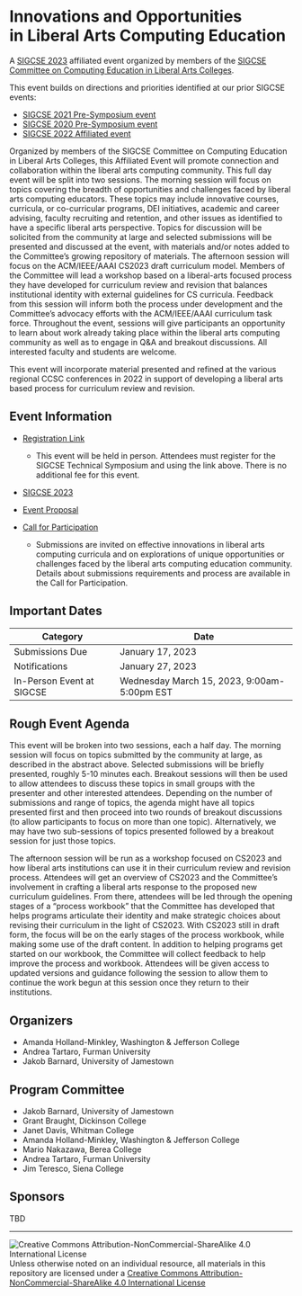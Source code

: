 # Innovations and Opportunities<br>in Liberal Arts Computing Education

A [SIGCSE 2023](https://sigcse2023.sigcse.org) affiliated event organized by members of the [SIGCSE Committee on Computing Education in Liberal Arts Colleges](https://computing-in-the-liberal-arts.github.io/computing-in-the-liberal-arts/).

This event builds on directions and priorities identified at our prior SIGCSE events:
- [SIGCSE 2021 Pre-Symposium event](https://computing-in-the-liberal-arts.github.io/SIGCSE2021-PreSymposium-Event/)
- [SIGCSE 2020 Pre-Symposium event](https://computing-in-the-liberal-arts.github.io/SIGCSE2020-PreSymposium-Event/)
- [SIGCSE 2022 Affiliated event](https://computing-in-the-liberal-arts.github.io/SIGCSE2022-Affiliated-Event/)

Organized by members of the SIGCSE Committee on Computing Education in Liberal Arts Colleges, this Affiliated Event will promote connection and collaboration within the liberal arts computing community. This full day event will be split into two sessions. The morning session will focus on topics covering the breadth of opportunities and challenges faced by liberal arts computing educators. These topics may include innovative courses, curricula, or co-curricular programs, DEI initiatives, academic and career advising, faculty recruiting and retention, and other issues as identified to have a specific liberal arts perspective. Topics for discussion will be solicited from the community at large and selected submissions will be presented and discussed at the event, with materials and/or notes added to the Committee’s growing repository of materials. The afternoon session will focus on the ACM/IEEE/AAAI CS2023 draft curriculum model. Members of the Committee will lead a workshop based on a liberal-arts focused process they have developed for curriculum review and revision that balances institutional identity with external guidelines for CS curricula. Feedback from this session will inform both the process under development and the Committee’s advocacy efforts with the ACM/IEEE/AAAI curriculum task force. Throughout the event, sessions will give participants an opportunity to learn about work already taking place within the liberal arts computing community as well as to engage in Q&A and breakout discussions. All interested faculty and students are welcome.

This event will incorporate material presented and refined at the various regional CCSC conferences in 2022 in support of developing a liberal arts based process for curriculum review and revision.

## Event Information

- [Registration Link](https://docs.google.com/forms/d/e/1FAIpQLSfToE00XxOQmTGbWbhZUON2rwLOLMQvXNfTABO_Ue6IXXOOIw/viewform?usp=sf_link)
  - This event will be held in person. Attendees must register for the SIGCSE Technical Symposium and using the link above. There is no additional fee for this event.

- [SIGCSE 2023](https://sigcse2023.sigcse.org)
- [Event Proposal](2023-event-proposal.pdf)
- [Call for Participation](2022CallForParticipation.md)
    - Submissions are invited on effective innovations in liberal arts computing curricula and on explorations of unique opportunities or challenges faced by the liberal arts computing education community. Details about submissions requirements and process are available in the Call for Participation.

## Important Dates

| Category                           | Date
|------------------------------------|-----------------------
| Submissions Due                    | January 17, 2023
| Notifications                      | January 27, 2023
| In-Person Event at SIGCSE          | Wednesday March 15, 2023, 9:00am-5:00pm EST

## Rough Event Agenda
This event will be broken into two sessions, each a half day. The morning session will focus on topics submitted by the community at large, as described in the abstract above. Selected submissions will be briefly presented, roughly 5-10 minutes each. Breakout sessions will then be used to allow attendees to discuss these topics in small groups with the presenter and other interested attendees. Depending on the number of submissions and range of topics, the agenda might have all topics presented first and then proceed into two rounds of breakout discussions (to allow participants to focus on more than one topic). Alternatively, we may have two sub-sessions of topics presented followed by a breakout session for just those topics.

The afternoon session will be run as a workshop focused on CS2023 and how liberal arts institutions can use it in their curriculum review and revision process. Attendees will get an overview of CS2023 and the Committee’s involvement in crafting a liberal arts response to the proposed new curriculum guidelines. From there, attendees will be led through the opening stages of a “process workbook” that the Committee has developed that helps programs articulate their identity and make strategic choices about revising their curriculum in the light of CS2023. With CS2023 still in draft form, the focus will be on the early stages of the process workbook, while making some use of the draft content. In addition to helping programs get started on our workbook, the Committee will collect feedback to help improve the process and workbook. Attendees will be given access to updated versions and guidance following the session to allow them to continue the work begun at this session once they return to their institutions.


## Organizers

- Amanda Holland-Minkley, Washington & Jefferson College
- Andrea Tartaro, Furman University
- Jakob Barnard, University of Jamestown

## Program Committee

- Jakob Barnard, University of Jamestown
- Grant Braught, Dickinson College
- Janet Davis, Whitman College
- Amanda Holland-Minkley, Washington & Jefferson College
- Mario Nakazawa, Berea College
- Andrea Tartaro, Furman University
- Jim Teresco, Siena College

## Sponsors

TBD

___
![Creative Commons Attribution-NonCommercial-ShareAlike 4.0 International License](https://i.creativecommons.org/l/by-nc-sa/4.0/88x31.png "Creative Commons Attribution-NonCommercial-ShareAlike 4.0 International License") Unless otherwise noted on an individual resource, all materials in this repository are licensed under a [Creative Commons Attribution-NonCommercial-ShareAlike 4.0 International License](http://creativecommons.org/licenses/by-nc-sa/4.0/)
